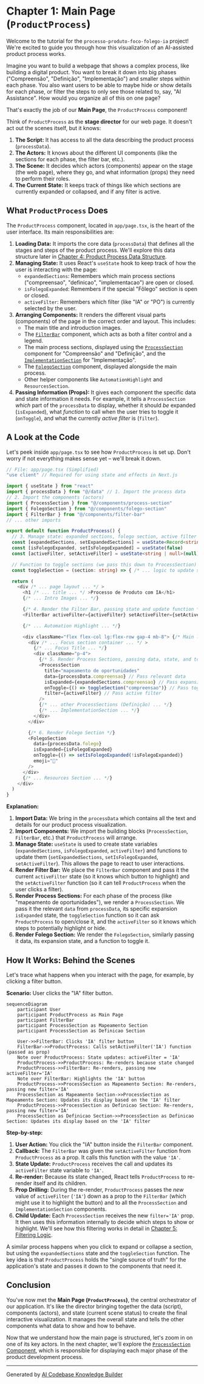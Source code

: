 # Chapter 1: Main Page (`ProductProcess`)

Welcome to the tutorial for the `processo-produto-foco-folego-ia` project! We're excited to guide you through how this visualization of an AI-assisted product process works.

Imagine you want to build a webpage that shows a complex process, like building a digital product. You want to break it down into big phases ("Compreensão", "Definição", "Implementação") and smaller steps within each phase. You also want users to be able to maybe hide or show details for each phase, or filter the steps to only see those related to, say, "AI Assistance". How would you organize all of this on one page?

That's exactly the job of our **Main Page**, the `ProductProcess` component!

Think of `ProductProcess` as the **stage director** for our web page. It doesn't act out the scenes itself, but it knows:

1.  **The Script:** It has access to all the data describing the product process (`processData`).
2.  **The Actors:** It knows about the different UI components (like the sections for each phase, the filter bar, etc.).
3.  **The Scene:** It decides which actors (components) appear on the stage (the web page), where they go, and what information (props) they need to perform their roles.
4.  **The Current State:** It keeps track of things like which sections are currently expanded or collapsed, and if any filter is active.

## What `ProductProcess` Does

The `ProductProcess` component, located in `app/page.tsx`, is the heart of the user interface. Its main responsibilities are:

1.  **Loading Data:** It imports the core data (`processData`) that defines all the stages and steps of the product process. We'll explore this data structure later in [Chapter 4: Product Process Data Structure](04_product_process_data_structure_.md).
2.  **Managing State:** It uses React's `useState` hook to keep track of how the user is interacting with the page:
    *   `expandedSections`: Remembers which main process sections ("compreensao", "definicao", "implementacao") are open or closed.
    *   `isFolegoExpanded`: Remembers if the special "Fôlego" section is open or closed.
    *   `activeFilter`: Remembers which filter (like "IA" or "PO") is currently selected by the user.
3.  **Arranging Components:** It renders the different visual parts (components) of the page in the correct order and layout. This includes:
    *   The main title and introduction images.
    *   The [`FilterBar`](05_filtering_logic_.md) component, which acts as both a filter control and a legend.
    *   The main process sections, displayed using the [`ProcessSection`](02__processsection__component_.md) component for "Compreensão" and "Definição", and the [`ImplementationSection`](07__implementationsection__component_.md) for "Implementação".
    *   The [`FolegoSection`](06__folegosection__component_.md) component, displayed alongside the main process.
    *   Other helper components like `AutomationHighlight` and `ResourcesSection`.
4.  **Passing Information (Props):** It gives each component the specific data and state information it needs. For example, it tells a `ProcessSection` *which* part of the `processData` to display, whether it should *be* expanded (`isExpanded`), what *function* to call when the user tries to toggle it (`onToggle`), and what the currently *active filter* is (`filter`).

## A Look at the Code

Let's peek inside `app/page.tsx` to see how `ProductProcess` is set up. Don't worry if not everything makes sense yet – we'll break it down.

```typescript
// File: app/page.tsx (Simplified)
"use client" // Required for using state and effects in Next.js

import { useState } from "react"
import { processData } from "@/data" // 1. Import the process data
// 2. Import the components (actors)
import { ProcessSection } from "@/components/process-section"
import { FolegoSection } from "@/components/folego-section"
import { FilterBar } from "@/components/filter-bar"
// ... other imports

export default function ProductProcess() {
  // 3. Manage state: expanded sections, folego section, active filter
  const [expandedSections, setExpandedSections] = useState<Record<string, boolean>>({ /* ... initial state ... */ })
  const [isFolegoExpanded, setIsFolegoExpanded] = useState(false)
  const [activeFilter, setActiveFilter] = useState<string | null>(null)

  // Function to toggle sections (we pass this down to ProcessSection)
  const toggleSection = (section: string) => { /* ... logic to update state ... */ }

  return (
    <div /* ... page layout ... */ >
      <h1 /* ... title ... */ >Processo de Produto com IA</h1>
      {/* ... Intro Images ... */}

      {/* 4. Render the Filter Bar, passing state and update function */}
      <FilterBar activeFilter={activeFilter} setActiveFilter={setActiveFilter} />

      {/* ... Automation Highlight ... */}

      <div className="flex flex-col lg:flex-row gap-4 mb-8"> {/* Main layout container */}
        <div /* ... Focus section container ... */ >
          {/* ... Focus Title ... */}
          <div className="p-4">
            {/* 5. Render Process Sections, passing data, state, and toggle function */}
            <ProcessSection
              title="mapeamento de oportunidades"
              data={processData.compreensao} // Pass relevant data
              isExpanded={expandedSections.compreensao} // Pass expansion state
              onToggle={() => toggleSection("compreensao")} // Pass toggle handler
              filter={activeFilter} // Pass active filter
            />
            {/* ... other ProcessSections (Definição) ... */}
            {/* ... ImplementationSection ... */}
          </div>
        </div>

        {/* 6. Render Folego Section */}
        <FolegoSection
          data={processData.folego}
          isExpanded={isFolegoExpanded}
          onToggle={() => setIsFolegoExpanded(!isFolegoExpanded)}
          emoji="🧘"
        />
      </div>
      {/* ... Resources Section ... */}
    </div>
  )
}
```

**Explanation:**

1.  **Import Data:** We bring in the `processData` which contains all the text and details for our product process visualization.
2.  **Import Components:** We import the building blocks (`ProcessSection`, `FilterBar`, etc.) that `ProductProcess` will arrange.
3.  **Manage State:** `useState` is used to create state variables (`expandedSections`, `isFolegoExpanded`, `activeFilter`) and functions to update them (`setExpandedSections`, `setIsFolegoExpanded`, `setActiveFilter`). This allows the page to react to user interactions.
4.  **Render Filter Bar:** We place the `FilterBar` component and pass it the current `activeFilter` state (so it knows which button to highlight) and the `setActiveFilter` function (so it can tell `ProductProcess` when the user clicks a filter).
5.  **Render Process Sections:** For each phase of the process (like "mapeamento de oportunidades"), we render a `ProcessSection`. We pass it the relevant `data` from `processData`, its specific expansion `isExpanded` state, the `toggleSection` function so it can ask `ProductProcess` to open/close it, and the `activeFilter` so it knows which steps to potentially highlight or hide.
6.  **Render Folego Section:** We render the `FolegoSection`, similarly passing it data, its expansion state, and a function to toggle it.

## How It Works: Behind the Scenes

Let's trace what happens when you interact with the page, for example, by clicking a filter button.

**Scenario:** User clicks the "IA" filter button.

```mermaid
sequenceDiagram
    participant User
    participant ProductProcess as Main Page
    participant FilterBar
    participant ProcessSection as Mapeamento Section
    participant ProcessSection as Definicao Section

    User->>FilterBar: Clicks 'IA' filter button
    FilterBar->>ProductProcess: Calls setActiveFilter('IA') function (passed as prop)
    Note over ProductProcess: State updates: activeFilter = 'IA'
    ProductProcess->>ProductProcess: Re-renders because state changed
    ProductProcess->>FilterBar: Re-renders, passing new activeFilter='IA'
    Note over FilterBar: Highlights the 'IA' button
    ProductProcess->>ProcessSection as Mapeamento Section: Re-renders, passing new filter='IA'
    ProcessSection as Mapeamento Section->>ProcessSection as Mapeamento Section: Updates its display based on the 'IA' filter
    ProductProcess->>ProcessSection as Definicao Section: Re-renders, passing new filter='IA'
    ProcessSection as Definicao Section->>ProcessSection as Definicao Section: Updates its display based on the 'IA' filter
```

**Step-by-step:**

1.  **User Action:** You click the "IA" button inside the `FilterBar` component.
2.  **Callback:** The `FilterBar` was given the `setActiveFilter` function from `ProductProcess` as a prop. It calls this function with the value `'IA'`.
3.  **State Update:** `ProductProcess` receives the call and updates its `activeFilter` state variable to `'IA'`.
4.  **Re-render:** Because its state changed, React tells `ProductProcess` to re-render itself and its children.
5.  **Prop Drilling:** During the re-render, `ProductProcess` passes the *new* value of `activeFilter` (`'IA'`) down as a prop to the `FilterBar` (which might use it to highlight the button) and to all the `ProcessSection` and `ImplementationSection` components.
6.  **Child Update:** Each `ProcessSection` receives the new `filter='IA'` prop. It then uses this information internally to decide which steps to show or highlight. We'll see how this filtering works in detail in [Chapter 5: Filtering Logic](05_filtering_logic_.md).

A similar process happens when you click to expand or collapse a section, but using the `expandedSections` state and the `toggleSection` function. The key idea is that `ProductProcess` holds the "single source of truth" for the application's state and passes it down to the components that need it.

## Conclusion

You've now met the **Main Page (`ProductProcess`)**, the central orchestrator of our application. It's like the director bringing together the data (script), components (actors), and state (current scene status) to create the final interactive visualization. It manages the overall state and tells the other components what data to show and how to behave.

Now that we understand how the main page is structured, let's zoom in on one of its key actors. In the next chapter, we'll explore the [`ProcessSection` Component](02__processsection__component_.md), which is responsible for displaying each major phase of the product development process.

---

Generated by [AI Codebase Knowledge Builder](https://github.com/The-Pocket/Tutorial-Codebase-Knowledge)